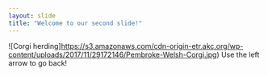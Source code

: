 ```yaml
---
layout: slide
title: "Welcome to our second slide!"
---
```

![Corgi herding]https://s3.amazonaws.com/cdn-origin-etr.akc.org/wp-content/uploads/2017/11/29172146/Pembroke-Welsh-Corgi.jpg)
Use the left arrow to go back!
